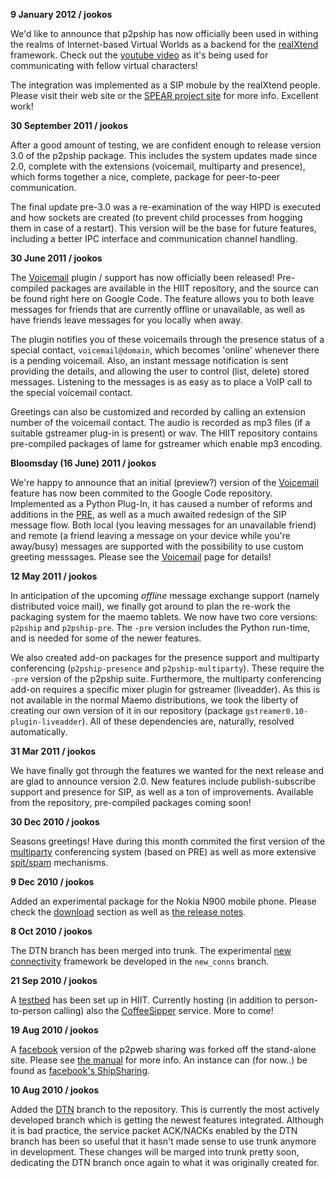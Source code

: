**9 January 2012 / jookos**

We'd like to announce that p2pship has now officially been used in withing the realms of Internet-based Virtual Worlds as a backend for the [realXtend](http://www.realxtend.org) framework. Check out the [youtube video](http://www.youtube.com/watch?v=g3EJ71dd8sY) as it's being used for communicating with fellow virtual characters!

The integration was implemented as a SIP mobule by the realXtend people. Please visit their web site or the [SPEAR project site](http://p2psip.info/virtual.html) for more info. Excellent work!

**30 September 2011 / jookos**

After a good amount of testing, we are confident enough to release version 3.0 of the p2pship package.  This includes the system updates made since 2.0, complete with the extensions (voicemail, multiparty and presence), which forms together a nice, complete, package for peer-to-peer communication.

The final update pre-3.0 was a re-examination of the way HIPD is executed and how sockets are created (to prevent child processes from hogging them in case of a restart).  This version will be the base for future features, including a better IPC interface and communication channel handling.

**30 June 2011 / jookos**

The [Voicemail](Voicemail.md) plugin / support has now officially been released! Pre-compiled packages are available in the HIIT repository, and the source can be found right here on Google Code.  The feature allows you to both leave messages for friends that are currently offline or unavailable, as well as have friends leave messages for you locally when away.

The plugin notifies you of these voicemails through the presence status of a special contact, `voicemail@domain`, which becomes 'online' whenever there is a pending voicemail. Also, an instant message notification is sent providing the details, and allowing the user to control (list, delete) stored messages. Listening to the messages is as easy as to place a VoIP call to the special voicemail contact.

Greetings can also be customized and recorded by calling an extension number of the voicemail contact. The audio is recorded as mp3 files (if a suitable gstreamer plug-in is present) or wav. The HIIT repository contains pre-compiled packages of lame for gstreamer which enable mp3 encoding.

**Bloomsday (16 June) 2011 / jookos**

We're happy to announce that an initial (preview?) version of the [Voicemail](Voicemail.md) feature has now been commited to the Google Code repository.  Implemented as a Python Plug-In, it has caused a number of reforms and additions in the [PRE](PRE.md), as well as a much awaited redesign of the SIP message flow.  Both local (you leaving messages for an unavailable friend) and remote (a friend leaving a message on your device while you're away/busy) messages are supported with the possibility to use custom greeting messsages.  Please see the [Voicemail](Voicemail.md) page for details!

**12 May 2011 / jookos**

In anticipation of the upcoming _offline_ message exchange support (namely distributed voice mail), we finally got around to plan the re-work the packaging system for the maemo tablets. We now have two core versions: `p2pship` and `p2pship-pre`. The `-pre` version includes the Python run-time, and is needed for some of the newer features.

We also created add-on packages for the presence support and multiparty conferencing (`p2pship-presence` and `p2pship-multiparty`). These require the `-pre` version of the p2pship suite. Furthermore, the multiparty conferencing add-on requires a specific mixer plugin for gstreamer (liveadder). As this is not available in the normal Maemo distributions, we took the liberty of creating our own version of it in our repository (package `gstreamer0.10-plugin-liveadder`). All of these dependencies are, naturally, resolved automatically.

**31 Mar 2011 / jookos**

We have finally got through the features we wanted for the next release and are glad to announce version 2.0.  New features include publish-subscribe support and presence for SIP, as well as a ton of improvements.  Available from the repository, pre-compiled packages coming soon!

**30 Dec 2010 / jookos**

Seasons greetings! Have during this month commited the first version of the [multiparty](Multiparty.md) conferencing system (based on PRE) as well as more extensive [spit/spam](SPAM.md) mechanisms.

**9 Dec 2010 / jookos**

Added an experimental package for the Nokia N900 mobile phone. Please check the [download](http://code.google.com/p/p2pship/downloads/list) section as well as [the release notes](N900Notes.md).

**8 Oct 2010 / jookos**

The DTN branch has been merged into trunk. The experimental [new connectivity](DTN.md) framework be developed in the `new_conns` branch.

**21 Sep 2010 / jookos**

A [testbed](Testbed.md) has been set up in HIIT. Currently hosting (in addition to person-to-person calling) also the [CoffeeSipper](CoffeeSipper.md) service. More to come!

**19 Aug 2010 / jookos**

A [facebook](http://www.facebook.com) version of the p2pweb sharing was forked off the stand-alone site. Please see [the manual](P2PSNS.md) for more info. An instance can (for now..) be found as [facebook's ShipSharing](http://apps.facebook.com/shipsharing).

**10 Aug 2010 / jookos**

Added the [DTN](DTN.md) branch to the repository. This is currently the most actively developed branch which is getting the newest features integrated. Although it is bad practice, the service packet ACK/NACKs enabled by the DTN branch has been so useful that it hasn't made sense to use trunk anymore in development. These changes will be marged into trunk pretty soon, dedicating the DTN branch once again to what it was originally created for.